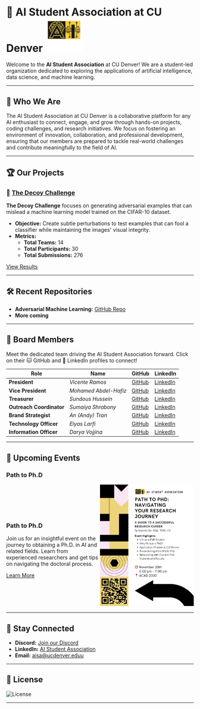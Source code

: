 # 🧠 AI Student Association at CU Denver <img src="/assets/AI-StudentAssociation_logo.png" alt="Banner" width="100" />

Welcome to the **AI Student Association** at CU Denver! We are a student-led organization dedicated to exploring the applications of artificial intelligence, data science, and machine learning.

---

## 🚀 Who We Are

The AI Student Association at CU Denver is a collaborative platform for any AI enthusiast to connect, engage, and grow through hands-on projects, coding challenges, and research initiatives. We focus on fostering an environment of innovation, collaboration, and professional development, ensuring that our members are prepared to tackle real-world challenges and contribute meaningfully to the field of AI.

---

## 🏆 Our Projects

### 🚀 [The Decoy Challenge](https://cudenver-ai.github.io/)

**The Decoy Challenge** focuses on generating adversarial examples that can mislead a machine learning model trained on the CIFAR-10 dataset.

- **Objective:** Create subtle perturbations to test examples that can fool a classifier while maintaining the images' visual integrity.
- **Metrics:**
  - **Total Teams:** 14
  - **Total Participants:** 30
  - **Total Submissions:** 276

[View Results](https://cudenver-ai.github.io/)

---

## 🛠️ Recent Repositories

- **Adversarial Machine Learning:** [GitHub Repo](https://github.com/cudenver-ai/Adversarial-Machine-Learning)
- **More coming**

---

## 🤝 Board Members

Meet the dedicated team driving the AI Student Association forward. Click on their 🐱 GitHub and 💼 LinkedIn profiles to connect!

| **Role**                  | **Name**                | **GitHub**                                     | **LinkedIn**                                                 |
|---------------------------|-------------------------|------------------------------------------------|--------------------------------------------------------------|
| **President**             | *Vicente Ramos*         | [GitHub](https://github.com/ramosv)    | [LinkedIn](https://www.linkedin.com/in/ramosv/)      |
| **Vice President**        | *Mohamed Abdel-Hafiz*   | [GitHub](https://github.com/abdelhafizm)| [LinkedIn](https://www.linkedin.com/in/abdelhafizm/) |
| **Treasurer**             | *Sundous Hussein*       | [GitHub](https://github.com/SundousHussein)| [LinkedIn](https://www.linkedin.com/in/sundous-hussien/) |
| **Outreach Coordinator**  | *Sumaiya Shrabony*      | [GitHub](https://github.com/safrin96)   | [LinkedIn](https://www.linkedin.com/in/sumaiya-shrabony/) |
| **Brand Strategist**      | *An (Andy) Tran*        | [GitHub](https://github.com/Andy2Tran)  | [LinkedIn](https://www.linkedin.com/in/an-tran-905818244/) |
| **Technology Officer**    | *Elyas Larfi*           | [GitHub](https://github.com/ElyasYassin)| [LinkedIn](https://www.linkedin.com/in/elyaslarfi/) |
| **Information Officer**   | *Darya Vojjina*         | [GitHub](https://github.com/dvojjina)   | [LinkedIn](https://www.linkedin.com/in/darya-vojjina-0a1189331/) |


---

## 📅 Upcoming Events

### **Path to Ph.D**

<div style="display: flex; align-items: center;">

  <div style="flex: 1;">
    <h3>Path to Ph.D</h3>
    <p>Join us for an insightful event on the journey to obtaining a Ph.D. in AI and related fields. Learn from experienced researchers and get tips on navigating the doctoral process.</p>
    <a href="https://www.instagram.com/p/DCAthg-NStJ/" target="_blank">Learn More</a>
  </div>

  <div style="flex: 1;">
    <img src="assets/Path_To_PhD_Flyer.png" alt="Path to Ph.D Flyer" width="300" />
  </div>

</div>


---

## 📢 Stay Connected

- **Discord:** [Join our Discord](https://discord.gg/VG28u28bwK)
- **LinkedIn:** [AI Student Association](https://www.linkedin.com/company/cudenver-ai)
- **Email:** [aisa@ucdenver.eduu](mailto:aisa@ucdenver.edu)

---

## 📄 License

![License](https://img.shields.io/badge/license-MIT-blue.svg)

---
